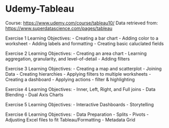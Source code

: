 # Udemy-Tableau
Course: https://www.udemy.com/course/tableau10/
Data retrieved from: https://www.superdatascience.com/pages/tableau

Exercise 1 Learning Objectives:
	- Creating a bar chart
	- Adding color to a worksheet
	- Adding labels and formatting
	- Creating basic caluclated fields

Exercise 2 Learning Objectives:
	- Creating an area chart
	- Learning aggregation, granularity, and level-of-detail
	- Adding filters
	
Exercise 3 Learning Objectives:
	- Creating a map and scatterplot
	- Joining Data
	- Creating hierarchies
	- Applying filters to multiple worksheets
	- Creating a dashboard
	- Applying actions - filter & highlighting

Exercise 4 Learning Objectives:
	- Inner, Left, Right, and Full joins
	- Data Blending
	- Dual Axis Charts
	
Exercise 5 Learning Objectives:
	- Interactive Dashboards
	- Storytelling
	
Exercise 6 Learning Objectives:
	- Data Preparation
		- Splits
		- Pivots
		- Adjusting Excel files to fit Tableau/Formatting
		- Metadata Grid